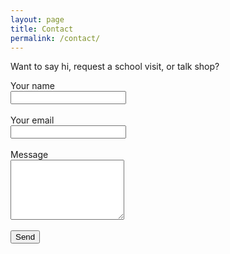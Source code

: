 ```yaml
---
layout: page
title: Contact
permalink: /contact/
---
```


Want to say hi, request a school visit, or talk shop?

<form action="https://formspree.io/f/YOUR_FORM_ID" method="POST">
  <label>Your name<br><input type="text" name="name" required></label><br><br>
  <label>Your email<br><input type="email" name="_replyto" required></label><br><br>
  <label>Message<br><textarea name="message" rows="6" required></textarea></label><br><br>
  <button type="submit">Send</button>
</form>
